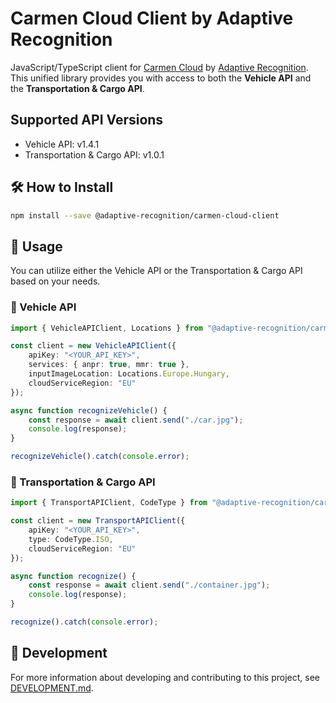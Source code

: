 # Carmen Cloud Client by Adaptive Recognition

JavaScript/TypeScript client for [Carmen Cloud](https://cloud.adaptiverecognition.com/) by [Adaptive Recognition](https://adaptiverecognition.com/). This unified library provides you with access to both the **Vehicle API** and the **Transportation & Cargo API**.

## Supported API Versions

- Vehicle API: v1.4.1
- Transportation & Cargo API: v1.0.1

## 🛠️ How to Install

```sh
npm install --save @adaptive-recognition/carmen-cloud-client
```

## 🚀 Usage

You can utilize either the Vehicle API or the Transportation & Cargo API based on your needs.

### 🚗 Vehicle API

```typescript
import { VehicleAPIClient, Locations } from "@adaptive-recognition/carmen-cloud-client";

const client = new VehicleAPIClient({
    apiKey: "<YOUR_API_KEY>",
    services: { anpr: true, mmr: true },
    inputImageLocation: Locations.Europe.Hungary,
    cloudServiceRegion: "EU"
});

async function recognizeVehicle() {
    const response = await client.send("./car.jpg");
    console.log(response);
}

recognizeVehicle().catch(console.error);
```

### 🚚 Transportation & Cargo API

```typescript
import { TransportAPIClient, CodeType } from "@adaptive-recognition/carmen-cloud-client";

const client = new TransportAPIClient({
    apiKey: "<YOUR_API_KEY>",
    type: CodeType.ISO,
    cloudServiceRegion: "EU"
});

async function recognize() {
    const response = await client.send("./container.jpg");
    console.log(response);
}

recognize().catch(console.error);
```

## 🔧 Development

For more information about developing and contributing to this project, see [DEVELOPMENT.md](DEVELOPMENT.md).
